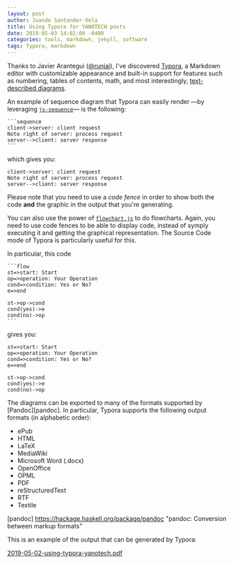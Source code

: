 ```yaml
---
layout: post
author: Juande Santander-Vela
title: Using Typora for YANOTECH posts
date: 2019-05-03 14:02:00 -0400
categories: tools, markdown, jekyll, software
tags: Typora, markdown
---
```


Thanks to Javier Arantegui ([@runjaj](https://twitter.com/runjaj "Javier Arantegui (@runjaj) in Twitter")), I've discovered [Typora][typora], a Markdown editor with customizable appearance and built-in support for features such as numbering, tables of contents, math, and most interestingly, [text-described diagrams][typora-diags].

[typora]: https://typora.io "Typora: a markdown editor/viewer supporting math and diagrams"
[typora-diags]: https://support.typora.io/Draw-Diagrams-With-Markdown/ "Typora: Draw diagramas with Markdown"

An example of sequence diagram that Typora can easily render —by leveraging [`js-sequence`](https://bramp.github.io/js-sequence-diagrams/)— is the following:

~~~gfm
```sequence
client->server: client request
Note right of server: process request
server-->client: server response
```
~~~

which gives you:

```sequence
client->server: client request
Note right of server: process request
server-->client: server response
```

Please note that you need to use a *code fence* in order to show both the code **and** the graphic in the output that you're generating.

You can also use the power of [`flowchart.js`](https://flowchart.js.org/) to do flowcharts. Again, you need to use code fences to be able to display code, instead of symply executing it and getting the graphical representation. The Source Code mode of Typora is particularly useful for this.

In particular, this code
~~~gfm
```flow
st=>start: Start
op=>operation: Your Operation
cond=>condition: Yes or No?
e=>end

st->op->cond
cond(yes)->e
cond(no)->op
```
~~~

gives you:

```flow
st=>start: Start
op=>operation: Your Operation
cond=>condition: Yes or No?
e=>end

st->op->cond
cond(yes)->e
cond(no)->op
```

The diagrams can be exported to many of the formats supported by [Pandoc][pandoc]. In particular, Typora supports the following output formats (in alphabetic order):

* ePub
* HTML
* LaTeX
* MediaWiki
* Microsoft Word (.docx)
* OpenOffice 
* OPML
* PDF
* reStructuredText
* RTF
* Textile


[pandoc] https://hackage.haskell.org/package/pandoc "pandoc: Conversion between markup formats"

This is an example of the output that can be generated by Typora:

 [2019-05-02-using-typora-yanotech.pdf](../assets/2019-05-02-using-typora-yanotech.pdf) 

